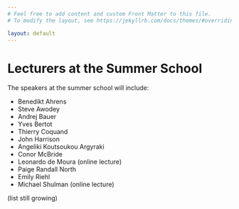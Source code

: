 ```yaml
---
# Feel free to add content and custom Front Matter to this file.
# To modify the layout, see https://jekyllrb.com/docs/themes/#overriding-theme-defaults

layout: default
---
```


# Lecturers at the Summer School #

The speakers at the summer school will include:
* Benedikt Ahrens
* Steve Awodey
* Andrej Bauer
* Yves Bertot
* Thierry Coquand
* John Harrison
* Angeliki Koutsoukou Argyraki
* Conor McBride
* Leonardo de Moura (online lecture)
* Paige Randall North
* Emily Riehl
* Michael Shulman (online lecture)

(list still growing)
